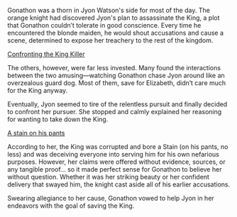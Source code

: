 <!-- title: King Killer -->

Gonathon was a thorn in Jyon Watson's side for most of the day. The orange knight had discovered Jyon's plan to assassinate the King, a plot that Gonathon couldn’t tolerate in good conscience. Every time he encountered the blonde maiden, he would shout accusations and cause a scene, determined to expose her treachery to the rest of the kingdom.

[Confronting the King Killer](#embed:https://www.youtube.com/live/y9KKa_k2VTU?t=5967)

The others, however, were far less invested. Many found the interactions between the two amusing—watching Gonathon chase Jyon around like an overzealous guard dog. Most of them, save for Elizabeth, didn’t care much for the King anyway.

Eventually, Jyon seemed to tire of the relentless pursuit and finally decided to confront her pursuer. She stopped and calmly explained her reasoning for wanting to take down the King.

[A stain on his pants](#embed:https://www.youtube.com/live/y9KKa_k2VTU?si=3dehAp08bmCG59ye&start=7108)

According to her, the King was corrupted and bore a Stain (on his pants, no less) and was deceiving everyone into serving him for his own nefarious purposes. However, her claims were offered without evidence, sources, or any tangible proof... so it made perfect sense for Gonathon to believe her without question. Whether it was her striking beauty or her confident delivery that swayed him, the knight cast aside all of his earlier accusations.

Swearing allegiance to her cause, Gonathon vowed to help Jyon in her endeavors with the goal of saving the King.
